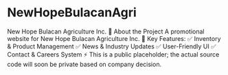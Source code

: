 # NewHopeBulacanAgri
New Hope Bulacan Agriculture Inc.  🚀 About the Project A promotional website for New Hope Bulacan Agriculture Inc.  🔹 Key Features: ✅ Inventory &amp; Product Management ✅ News &amp; Industry Updates ✅ User-Friendly UI ✅ Contact &amp; Careers System  ⚡ This is a public placeholder; the actual source code will soon be private based on company decision.
